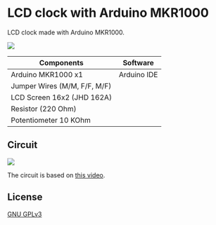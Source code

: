 # LCD clock with Arduino MKR1000

LCD clock made with Arduino MKR1000.

![](https://i.imgur.com/t1BadVC.gif) 

| Components   | Software   | 
| -----------  | ---------- |
| Arduino MKR1000 x1 | Arduino IDE  
| Jumper Wires (M/M, F/F, M/F) 
| LCD Screen 16x2 (JHD 162A)
| Resistor (220 Ohm)
| Potentiometer 10 KOhm

## Circuit

![](https://i.imgur.com/CZsD5xu.png)

The circuit is based on [this video](https://www.youtube.com/watch?v=Qjligd_TSFI).

## License

[GNU GPLv3](https://choosealicense.com/licenses/gpl-3.0/)